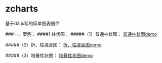 # zcharts
基于d3.js写的简单图表插件

###一、案例：
####1.柱状图：
#####（1）普通柱状图：
[普通柱状图demo](https://zwl-jasmine95.github.io/zcharts/test/bar/bar.html) <br>

#####（2）折、柱混合图：
[折、柱混合图demo](https://zwl-jasmine95.github.io/zcharts/test/bar/bar-line.html) <br>

#####（3）堆叠柱状图：
[堆叠柱状图demo](https://zwl-jasmine95.github.io/zcharts/test/bar/stack-bar.html) <br>

